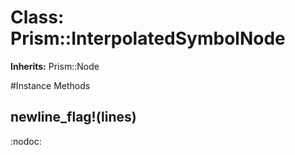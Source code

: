 # Class: Prism::InterpolatedSymbolNode
**Inherits:** Prism::Node
    




#Instance Methods
## newline_flag!(lines) [](#method-i-newline_flag!)
:nodoc:


